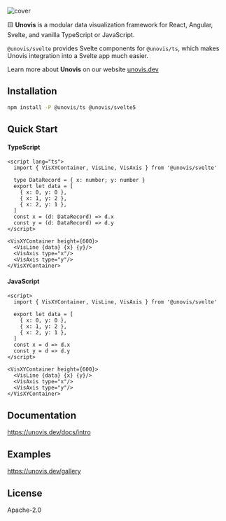 ![cover](https://user-images.githubusercontent.com/755708/194946760-13db0396-c429-4abb-8324-a5efae0455e2.png)

🟨 **Unovis** is a modular data visualization framework for React, Angular, Svelte, and vanilla TypeScript or JavaScript.

`@unovis/svelte` provides Svelte components for `@unovis/ts`, which makes Unovis integration into a Svelte
app much easier.

Learn more about **Unovis** on our website [unovis.dev](https://unovis.dev)

## Installation

```bash
npm install -P @unovis/ts @unovis/svelte5
```

## Quick Start

#### TypeScript

```sveltehtml
<script lang="ts">
  import { VisXYContainer, VisLine, VisAxis } from '@unovis/svelte'

  type DataRecord = { x: number; y: number }
  export let data = [
    { x: 0, y: 0 },
    { x: 1, y: 2 },
    { x: 2, y: 1 },
  ]
  const x = (d: DataRecord) => d.x
  const y = (d: DataRecord) => d.y
</script>

<VisXYContainer height={600}>
  <VisLine {data} {x} {y}/>
  <VisAxis type="x"/>
  <VisAxis type="y"/>
</VisXYContainer>
```

#### JavaScript

```sveltehtml
<script>
  import { VisXYContainer, VisLine, VisAxis } from '@unovis/svelte'

  export let data = [
    { x: 0, y: 0 },
    { x: 1, y: 2 },
    { x: 2, y: 1 },
  ]
  const x = d => d.x
  const y = d => d.y
</script>

<VisXYContainer height={600}>
  <VisLine {data} {x} {y}/>
  <VisAxis type="x"/>
  <VisAxis type="y"/>
</VisXYContainer>
```

## Documentation

https://unovis.dev/docs/intro

## Examples

https://unovis.dev/gallery

## License

Apache-2.0
